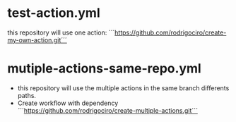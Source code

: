 # test-action.yml
this repository will use one action:
´´´https://github.com/rodrigociro/create-my-own-action.git´´´

# mutiple-actions-same-repo.yml
- this repository will use the multiple actions in the same branch differents paths.
- Create workflow with dependency
´´´https://github.com/rodrigociro/create-multiple-actions.git´´´
